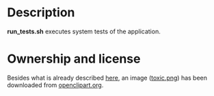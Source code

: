 # Description
**run_tests.sh** executes system tests of the application.
    
# Ownership and license
Besides what is already described [here](../README.md ""), an image ([toxic.png](./input/toxic.png "")) has been downloaded from [openclipart.org](https://openclipart.org/ "").